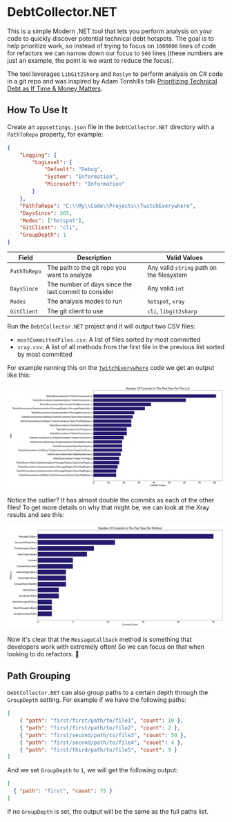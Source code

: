 ﻿# DebtCollector.NET

This is a simple Modern .NET tool that lets you perform analysis on your code to quickly discover potential technical debt hotspots.
The goal is to help prioritize work, so instead of trying to focus on `1000000` lines of code for refactors we can narrow down our focus to `500` lines (these numbers are just an example, the point is we want to reduce the focus).

The tool leverages `LibGit2Sharp` and `Roslyn` to perform analysis on C# code in a git repo and was inspired by Adam Tornhills talk [Prioritizing Technical Debt as If Time & Money Matters](https://www.youtube.com/watch?v=w9YhmMPLQ4U).

## How To Use It
Create an `appsettings.json` file in the `DebtCollector.NET` directory with a `PathToRepo` property, for example:
```json
{
    "Logging": {
        "LogLevel": {
            "Default": "Debug",
            "System": "Information",
            "Microsoft": "Information"
        }
    },
    "PathToRepo": "C:\\My\\Code\\Projects\\TwitchEverywhere",
    "DaysSince": 365,
    "Modes": ["hotspot"],
    "GitClient": "cli",
    "GroupDepth": 1
}
```

| Field        | Description                                          | Valid Values                              |
|--------------|------------------------------------------------------|-------------------------------------------|
| `PathToRepo` | The path to the git repo you want to analyze         | Any valid `string` path on the filesystem |
| `DaysSince`  | The number of days since the last commit to consider | Any valid `int`                           |
| `Modes`      | The analysis modes to run                            | `hotspot`, `xray`                         |
| `GitClient`  | The git client to use                                | `cli`, `libgit2sharp`                     |

Run the `DebtCollector.NET` project and it will output two CSV files:
* `mostCommittedFiles.csv`: A list of files sorted by most committed
* `xray.csv`: A list of all methods from the first file in the previous list sorted by most committed

For example running this on the [`TwitchEverywhere`](https://github.com/pureooze/TwitchEverywhere) code we get an output like this:

![TwitchEverywhere-commit-count-per-file-cs.webp](DebtCollector.NET/assets/TwitchEverywhere-commit-count-per-file-cs.webp)

Notice the outlier? It has almost double the commits as each of the other files!
To get more details on why that might be, we can look at the Xray results and see this:

![TwitchEverywhere-commit-count-per-file-cs.webp](DebtCollector.NET/assets/TwitchEverywhere-commit-count-per-method.webp)

Now it's clear that the `MessageCallback` method is something that developers work with extremely often!
So we can focus on that when looking to do refactors. 🎉

## Path Grouping
`DebtCollector.NET` can also group paths to a certain depth through the `GroupDepth` setting.
For example if we have the following paths:
```json
[
    { "path": "first/first/path/to/file1", "count": 10 },
    { "path": "first/first/path/to/file2", "count": 2 },
    { "path": "first/second/path/to/file3", "count": 50 },
    { "path": "first/second/path/to/file4", "count": 4 },
    { "path": "first/third/path/to/file5", "count": 9 }
]
```

And we set `GroupDepth` to `1`, we will get the following output:
```json
[
  { "path": "first", "count": 75 }
]
```

If no `GroupDepth` is set, the output will be the same as the full paths list.